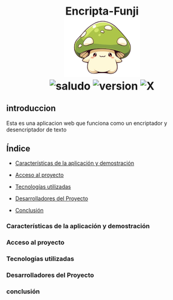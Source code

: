 <div align="center">
  <h1 align="center">
    Encripta-Funji
    <br />
    <a href="">
      <img src="https://github.com/AndresFelipePiedrahita/challenge/blob/main/assets/honguito.png" alt="Honguito" width="200px">
    </a>
    <br />
    <img src="https://img.shields.io/badge/hola-criaturitas-orange" alt="saludo">
    <img src="https://img.shields.io/badge/version-1.0-green" alt="version">
    <img src="https://img.shields.io/twitter/follow/andres_fpm" alt="X">
  </h1>
</div>

## introduccion
Esta es una aplicacion web que funciona como un encriptador y desencriptador de texto

<h2>Índice</h2>

* [Características de la aplicación y demostración](#Características)

* [Acceso al proyecto](#acceso)

* [Tecnologías utilizadas](#tecnologías)

* [Desarrolladores del Proyecto](#desarrolladores)

* [Conclusión](#conclusión)

<h3 id="Características">Características de la aplicación y demostración</h3>
<h3 id="acceso">Acceso al proyecto</h3>
<h3 id="tecnologías">Tecnologías utilizadas</h3>
<h3 id="desarrolladores">Desarrolladores del Proyecto</h3>
<h3 id="conclusión">conclusión</h3>
  


